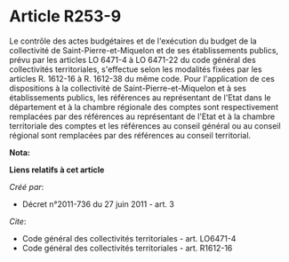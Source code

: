 # Article R253-9

Le contrôle des actes budgétaires et de l'exécution du budget de la collectivité de Saint-Pierre-et-Miquelon et de ses
établissements publics, prévu par les articles LO 6471-4 à LO 6471-22 du code général des collectivités territoriales,
s'effectue selon les modalités fixées par les articles R. 1612-16 à R. 1612-38 du même code. Pour l'application de ces
dispositions à la collectivité de Saint-Pierre-et-Miquelon et à ses établissements publics, les références au représentant de
l'Etat dans le département et à la chambre régionale des comptes sont respectivement remplacées par des références au
représentant de l'Etat et à la chambre territoriale des comptes et les références au conseil général ou au conseil régional
sont remplacées par des références au conseil territorial.

**Nota:**



**Liens relatifs à cet article**

_Créé par_:

  - Décret n°2011-736 du 27 juin 2011 - art. 3

_Cite_:

  - Code général des collectivités territoriales - art. LO6471-4
  - Code général des collectivités territoriales - art. R1612-16
